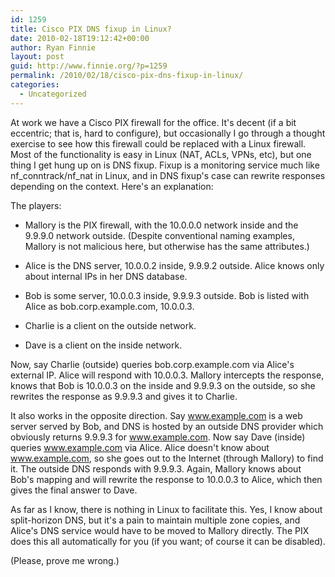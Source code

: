 ```yaml
---
id: 1259
title: Cisco PIX DNS fixup in Linux?
date: 2010-02-18T19:12:42+00:00
author: Ryan Finnie
layout: post
guid: http://www.finnie.org/?p=1259
permalink: /2010/02/18/cisco-pix-dns-fixup-in-linux/
categories:
  - Uncategorized
---
```

At work we have a Cisco PIX firewall for the office. It's decent (if a bit eccentric; that is, hard to configure), but occasionally I go through a thought exercise to see how this firewall could be replaced with a Linux firewall. Most of the functionality is easy in Linux (NAT, ACLs, VPNs, etc), but one thing I get hung up on is DNS fixup. Fixup is a monitoring service much like nf\_conntrack/nf\_nat in Linux, and in DNS fixup's case can rewrite responses depending on the context. Here's an explanation:

The players:
  
- Mallory is the PIX firewall, with the 10.0.0.0 network inside and the 9.9.9.0 network outside. (Despite conventional naming examples, Mallory is not malicious here, but otherwise has the same attributes.)
  
- Alice is the DNS server, 10.0.0.2 inside, 9.9.9.2 outside. Alice knows only about internal IPs in her DNS database.
  
- Bob is some server, 10.0.0.3 inside, 9.9.9.3 outside. Bob is listed with Alice as bob.corp.example.com, 10.0.0.3.
  
- Charlie is a client on the outside network.
  
- Dave is a client on the inside network.

Now, say Charlie (outside) queries bob.corp.example.com via Alice's external IP. Alice will respond with 10.0.0.3. Mallory intercepts the response, knows that Bob is 10.0.0.3 on the inside and 9.9.9.3 on the outside, so she rewrites the response as 9.9.9.3 and gives it to Charlie.

It also works in the opposite direction. Say www.example.com is a web server served by Bob, and DNS is hosted by an outside DNS provider which obviously returns 9.9.9.3 for www.example.com. Now say Dave (inside) queries www.example.com via Alice. Alice doesn't know about www.example.com, so she goes out to the Internet (through Mallory) to find it. The outside DNS responds with 9.9.9.3. Again, Mallory knows about Bob's mapping and will rewrite the response to 10.0.0.3 to Alice, which then gives the final answer to Dave.

As far as I know, there is nothing in Linux to facilitate this. Yes, I know about split-horizon DNS, but it's a pain to maintain multiple zone copies, and Alice's DNS service would have to be moved to Mallory directly. The PIX does this all automatically for you (if you want; of course it can be disabled).

(Please, prove me wrong.)